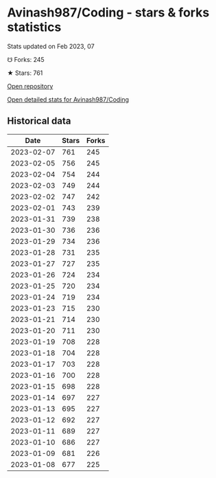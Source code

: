 # Avinash987/Coding - stars & forks statistics

Stats updated on Feb 2023, 07

☋ Forks: 245

★ Stars: 761

[Open repository](https://github.com/Avinash987/Coding)

[Open detailed stats for Avinash987/Coding](https://reviewgithub.com/rep/Avinash987/Coding)

## Historical data
| Date | Stars | Forks |
|------|-------|-------|
| 2023-02-07 | 761 | 245 | 
| 2023-02-05 | 756 | 245 | 
| 2023-02-04 | 754 | 244 | 
| 2023-02-03 | 749 | 244 | 
| 2023-02-02 | 747 | 242 | 
| 2023-02-01 | 743 | 239 | 
| 2023-01-31 | 739 | 238 | 
| 2023-01-30 | 736 | 236 | 
| 2023-01-29 | 734 | 236 | 
| 2023-01-28 | 731 | 235 | 
| 2023-01-27 | 727 | 235 | 
| 2023-01-26 | 724 | 234 | 
| 2023-01-25 | 720 | 234 | 
| 2023-01-24 | 719 | 234 | 
| 2023-01-23 | 715 | 230 | 
| 2023-01-21 | 714 | 230 | 
| 2023-01-20 | 711 | 230 | 
| 2023-01-19 | 708 | 228 | 
| 2023-01-18 | 704 | 228 | 
| 2023-01-17 | 703 | 228 | 
| 2023-01-16 | 700 | 228 | 
| 2023-01-15 | 698 | 228 | 
| 2023-01-14 | 697 | 227 | 
| 2023-01-13 | 695 | 227 | 
| 2023-01-12 | 692 | 227 | 
| 2023-01-11 | 689 | 227 | 
| 2023-01-10 | 686 | 227 | 
| 2023-01-09 | 681 | 226 | 
| 2023-01-08 | 677 | 225 | 

